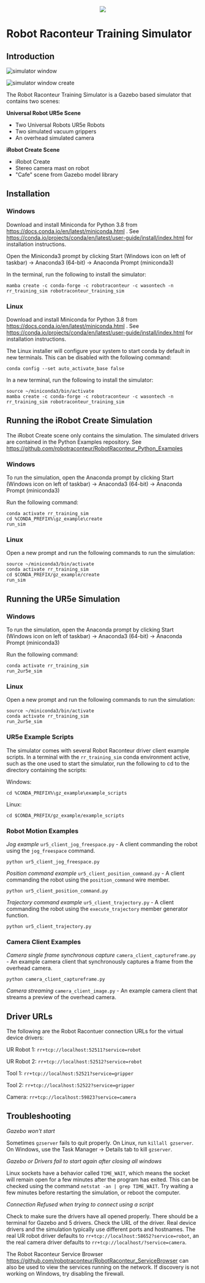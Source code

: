 <p align="center"><img src="https://robotraconteurpublicfiles.s3.amazonaws.com/RRheader2.jpg"></p>

# Robot Raconteur Training Simulator

## Introduction

![simulator window](https://github.com/robotraconteur-contrib/robotraconteur_training_sim/blob/master/training_sim_window.PNG?raw=true)

![simulator window create](training_sim_create.png?raw=true)

The Robot Raconteur Training Simulator is a Gazebo based simulator that contains two scenes:

**Universal Robot UR5e Scene**

* Two Universal Robots UR5e Robots
* Two simulated vacuum grippers
* An overhead simulated camera

**iRobot Create Scene**

* iRobot Create
* Stereo camera mast on robot
* "Cafe" scene from Gazebo model library

## Installation

### Windows

Download and install Miniconda for Python 3.8 from https://docs.conda.io/en/latest/miniconda.html . See https://conda.io/projects/conda/en/latest/user-guide/install/index.html for installation instructions.

Open the Miniconda3 prompt by clicking Start (Windows icon on left of taskbar) -> Anaconda3 (64-bit) -> Anaconda Prompt (miniconda3)

In the terminal, run the following to install the simulator:

    mamba create -c conda-forge -c robotraconteur -c wasontech -n rr_training_sim robotraconteur_training_sim
    

### Linux

Download and install Miniconda for Python 3.8 from https://docs.conda.io/en/latest/miniconda.html . See https://conda.io/projects/conda/en/latest/user-guide/install/index.html for installation instructions.

The Linux installer will configure your system to start conda by default in new terminals. This can be disabled with the following command:

    conda config --set auto_activate_base false

In a new terminal, run the following to install the simulator:

    source ~/miniconda3/bin/activate
    mamba create -c conda-forge -c robotraconteur -c wasontech -n rr_training_sim robotraconteur_training_sim

## Running the iRobot Create Simulation

The iRobot Create scene only contains the simulation. The simulated drivers are contained in the Python Examples
repository. See https://github.com/robotraconteur/RobotRaconteur_Python_Examples

### Windows

To run the simulation, open the Anaconda prompt by clicking Start (Windows icon on left of taskbar) -> Anaconda3 (64-bit) -> Anaconda Prompt (miniconda3)

Run the following command:

    conda activate rr_training_sim
    cd %CONDA_PREFIX%\gz_example\create
    run_sim

### Linux

Open a new prompt and run the following commands to run the simulation:

    source ~/miniconda3/bin/activate
    conda activate rr_training_sim
    cd $CONDA_PREFIX/gz_example/create
    run_sim

## Running the UR5e Simulation

### Windows

To run the simulation, open the Anaconda prompt by clicking Start (Windows icon on left of taskbar) -> Anaconda3 (64-bit) -> Anaconda Prompt (miniconda3)

Run the following command:

    conda activate rr_training_sim
    run_2ur5e_sim   

### Linux

Open a new prompt and run the following commands to run the simulation:

    source ~/miniconda3/bin/activate
    conda activate rr_training_sim
    run_2ur5e_sim

### UR5e Example Scripts

The simulator comes with several Robot Raconteur driver client example scripts. In a terminal with the `rr_training_sim` conda environment active, such as the one used to start the simulator, run the following to cd to the directory containing the scripts:

Windows:

    cd %CONDA_PREFIX%\gz_example\example_scripts

Linux:

    cd $CONDA_PREFIX/gz_example/example_scripts

### Robot Motion Examples

*Jog example* `ur5_client_jog_freespace.py` - A client commanding the robot using the `jog_freespace` command.

    python ur5_client_jog_freespace.py

*Position command example* `ur5_client_position_command.py` - A client commanding the robot using the `position_command` wire member.

    python ur5_client_position_command.py

*Trajectory command example* `ur5_client_trajectory.py` - A client commanding the robot using the `execute_trajectory` member generator function.

    python ur5_client_trajectory.py

### Camera Client Examples

*Camera single frame synchronous capture* `camera_client_captureframe.py` - An example camera client that synchronously captures a frame from the overhead camera.

    python camera_client_captureframe.py

*Camera streaming* `camera_client_image.py` - An example camera client that streams a preview of the overhead camera.

## Driver URLs

The following are the Robot Racontuer connection URLs for the virtual device drivers:

UR Robot 1: `rr+tcp://localhost:52511?service=robot`

UR Robot 2: `rr+tcp://localhost:52512?service=robot`

Tool 1: `rr+tcp://localhost:52521?service=gripper`

Tool 2: `rr+tcp://localhost:52522?service=gripper`

Camera: `rr+tcp://localhost:59823?service=camera`

## Troubleshooting

*Gazebo won't start*

Sometimes `gzserver` fails to quit properly. On Linux, run `killall gzserver`. On Windows, use the Task Manager -> Details tab to kill `gzserver`.

*Gazebo or Drivers fail to start again after closing all windows*

Linux sockets have a behavior called `TIME_WAIT`, which means the socket will remain open for a few minutes after the program has exited. This can be checked using the command `netstat -an | grep TIME_WAIT`. Try waiting a few minutes before restarting the simulation, or reboot the computer.

*Connection Refused when trying to connect using a script*

Check to make sure the drivers have all opened properly. There should be a terminal for Gazebo and 5 drivers. Check the URL of the driver. Real device drivers and the simulation typically use different ports and hostnames. The real UR robot driver defaults to `rr+tcp://localhost:58652?service=robot`, an the real camera driver defaults to `rr+tcp://localhost/?service=camera`.

The Robot Raconteur Service Browser https://github.com/robotraconteur/RobotRaconteur_ServiceBrowser can also be used to view the services running on the network. If discovery is not working on Windows, try disabling the firewall.
